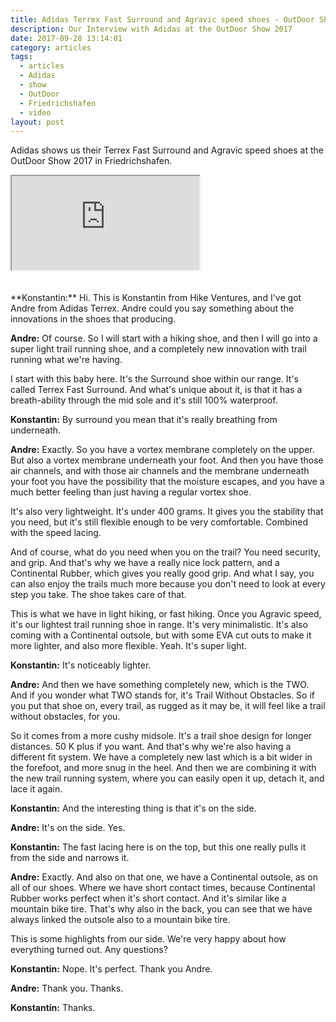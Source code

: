 ```yaml
---
title: Adidas Terrex Fast Surround and Agravic speed shoes - OutDoor Show 2017 Review
description: Our Interview with Adidas at the OutDoor Show 2017
date: 2017-09-28 13:14:01
category: articles
tags:
  - articles
  - Adidas
  - show
  - OutDoor
  - Friedrichshafen
  - video
layout: post
---
```


Adidas shows us their Terrex Fast Surround and Agravic speed shoes at the OutDoor Show 2017 in Friedrichshafen.

<div class="embed-responsive embed-responsive-16by9">
    <iframe class="embed-responsive-item" src="https://www.youtube.com/embed/HRGIlbyw-kk"></iframe>
</div>
<br>
<!--more-->
<div id="amzn-assoc-ad-cc781bfd-577f-4efb-9da6-75cb9fc7d1c2"></div><script async src="//z-na.amazon-adsystem.com/widgets/onejs?MarketPlace=US&adInstanceId=cc781bfd-577f-4efb-9da6-75cb9fc7d1c2"></script><br>
**Konstantin:**	Hi. This is Konstantin from Hike Ventures, and I've got Andre from Adidas Terrex. Andre could you say something about the innovations in the shoes that producing.

**Andre:**	Of course. So I will start with a hiking shoe, and then I will go into a super light trail running shoe, and a completely new innovation with trail running what we're having.

I start with this baby here. It's the Surround shoe within our range. It's called Terrex Fast Surround. And what's unique about it, is that it has a breath-ability through the mid sole and it's still 100% waterproof.

**Konstantin:**	By surround you mean that it's really breathing from underneath.

**Andre:**	Exactly. So you have a vortex membrane completely on the upper. But also a vortex membrane underneath your foot. And then you have those air channels, and with those air channels and the membrane underneath your foot you have the possibility that the moisture escapes, and you have a much better feeling than just having a regular vortex shoe.

It's also very lightweight. It's under 400 grams. It gives you the stability that you need, but it's still flexible enough to be very comfortable. Combined with the speed lacing.

And of course, what do you need when you on the trail? You need security, and grip. And that's why we have a really nice lock pattern, and a Continental Rubber, which gives you really good grip. And what I say, you can also enjoy the trails much more because you don't need to look at every step you take. The shoe takes care of that.

This is what we have in light hiking, or fast hiking. Once you Agravic speed, it's our lightest trail running shoe in range. It's very minimalistic. It's also coming with a Continental outsole, but with some EVA cut outs to make it more lighter, and also more flexible. Yeah. It's super light.

**Konstantin:**	It's noticeably lighter.

**Andre:**	And then we have something completely new, which is the TWO. And if you wonder what TWO stands for, it's Trail Without Obstacles. So if you put that shoe on, every trail, as rugged as it may be, it will feel like a trail without obstacles, for you.

So it comes from a more cushy midsole. It's a trail shoe design for longer distances. 50 K plus if you want. And that's why we're also having a different fit system. We have a completely new last which is a bit wider in the forefoot, and more snug in the heel. And then we are combining it with the new trail running system, where you can easily open it up, detach it, and lace it again.

**Konstantin:**	And the interesting thing is that it's on the side.

**Andre:**	It's on the side. Yes.

**Konstantin:**	The fast lacing here is on the top, but this one really pulls it from the side and narrows it.

**Andre:**	Exactly. And also on that one, we have a Continental outsole, as on all of our shoes. Where we have short contact times, because Continental Rubber works perfect when it's short contact. And it's similar like a mountain bike tire. That's why also in the back, you can see that we have always linked the outsole also to a mountain bike tire.

This is some highlights from our side. We're very happy about how everything turned out. Any questions?

**Konstantin:**	Nope. It's perfect. Thank you Andre.

**Andre:**	Thank you. Thanks.

**Konstantin:**	Thanks.
